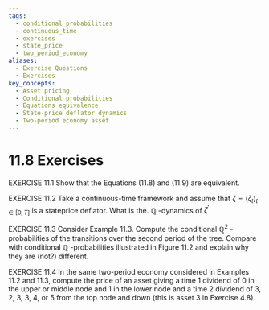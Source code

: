 ```yaml
---
tags:
  - conditional_probabilities
  - continuous_time
  - exercises
  - state_price
  - two_period_economy
aliases:
  - Exercise Questions
  - Exercises
key_concepts:
  - Asset pricing
  - Conditional probabilities
  - Equations equivalence
  - State-price deflator dynamics
  - Two-period economy asset
---
```


# 11.8 Exercises  

EXERCISE 11.1 Show that the Equations (11.8) and (11.9) are equivalent.  

EXERCISE 11.2 Take a continuous-time framework and assume that $\zeta=(\zeta_{t})_{t\in[0,T]}$ is a stateprice deflator. What is the. $\mathbb{Q}$ -dynamics of $\zeta\mathrm{^{\prime}}$  

EXERCISE 11.3 Consider Example 11.3. Compute the conditional $\mathbb{Q}^{2}$ -probabilities of the transitions over the second period of the tree. Compare with conditional $\mathbb{Q}$ -probabilities illustrated in Figure 11.2 and explain why they are (not?) different.  

EXERCISE 11.4 In the same two-period economy considered in Examples 11.2 and 11.3, compute the price of an asset giving a time 1 dividend of 0 in the upper or middle node and 1 in the lower node and a time 2 dividend of 3, 2, 3, 3, 4, or 5 from the top node and down (this is asset 3 in Exercise 4.8).  
